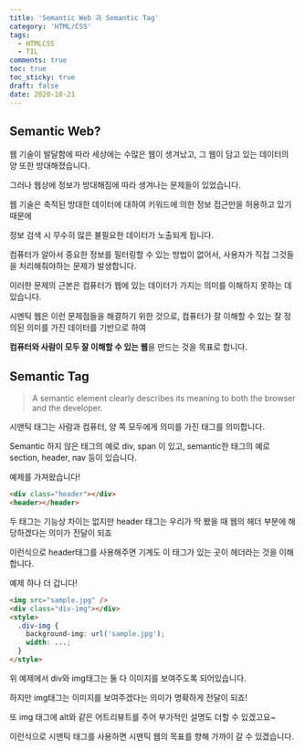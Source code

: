 ```yaml
---
title: 'Semantic Web 과 Semantic Tag'
category: 'HTML/CSS'
tags:
  - HTMLCSS
  - TIL
comments: true
toc: true
toc_sticky: true
draft: false
date: 2020-10-21
---
```


## Semantic Web?

웹 기술이 발달함에 따라 세상에는 수많은 웹이 생겨났고, 그 웹이 담고 있는 데이터의 양 또한 방대해졌습니다.

그러나 웹상에 정보가 방대해짐에 따라 생겨나는 문제들이 있었습니다.

웹 기술은 축적된 방대한 데이터에 대하여 키워드에 의한 정보 접근만을 허용하고 있기 때문에

정보 검색 시 무수히 많은 불필요한 데이터가 노출되게 됩니다.

컴퓨터가 알아서 중요한 정보를 필터링할 수 있는 방법이 없어서, 사용자가 직접 그것들을 처리해줘야하는 문제가 발생합니다.

이러한 문제의 근본은 컴퓨터가 웹에 있는 데이터가 가지는 의미를 이해하지 못하는 데 있습니다.

시멘틱 웹은 이런 문제점들을 해결하기 위한 것으로, 컴퓨터가 잘 이해할 수 있는 잘 정의된 의미를 가진 데이터를 기반으로 하여

**컴퓨터와 사람이 모두 잘 이해할 수 있는 웹**을 만드는 것을 목표로 합니다.

## Semantic Tag

> A semantic element clearly describes its meaning to both the browser and the developer.

시맨틱 태그는 사람과 컴퓨터, 양 쪽 모두에게 의미를 가진 태그를 의미합니다.

Semantic 하지 않은 태그의 예로 div, span 이 있고, semantic한 태그의 예로 section, header, nav 등이 있습니다.

예제를 가져왔습니다!

```html
<div class="header"></div>
<header></header>
```

두 태그는 기능상 차이는 없지만 header 태그는 우리가 딱 봤을 때 웹의 헤더 부분에 해당하겠다는 의미가 전달이 되죠

이런식으로 header태그를 사용해주면 기계도 이 태그가 있는 곳이 헤더라는 것을 이해합니다.

예제 하나 더 갑니다!

```html
<img src="sample.jpg" />
<div class="div-img"></div>
<style>
  .div-img {
    background-img: url('sample.jpg');
    width: ...;
  }
</style>
```

위 예제에서 div와 img태그는 둘 다 이미지를 보여주도록 되어있습니다.

하지만 img태그는 이미지를 보여주겠다는 의미가 명확하게 전달이 되죠!

또 img 태그에 alt와 같은 어트리뷰트를 주어 부가적인 설명도 더할 수 있겠고요~

이런식으로 시맨틱 태그를 사용하면 시맨틱 웹의 목표를 향해 가까이 갈 수 있겠습니다.
